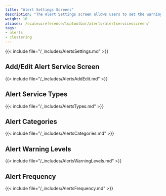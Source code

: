 ```yaml
---
title: "Alert Settings Screens"
description: "The Alert Settings screen allows users to set the warning levels and frequency of alerts."
weight: 10
aliases: /scaleuireference/toptoolbar/alerts/alertservicesscreen/
tags:
- alerts
- clustering
---
```


{{< include file="/_includes/AlertsSettings.md" >}}

## Add/Edit Alert Service Screen

{{< include file="/_includes/AlertsAddEdit.md" >}}

## Alert Service Types

{{< include file="/_includes/AlertsTypes.md" >}}

## Alert Categories

{{< include file="/_includes/AlertsCategories.md" >}}
## Alert Warning Levels

{{< include file="/_includes/AlertsWarningLevels.md" >}}

## Alert Frequency

{{< include file="/_includes/AlertsFrequency.md" >}}
